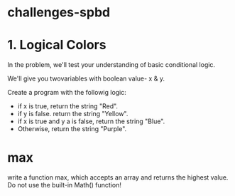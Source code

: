 # challenges-spbd
# 1. Logical Colors
In the problem, we'll test your understanding of basic conditional logic.

We'll give you twovariables with boolean value- x & y.

Create a program with the followig logic:
- if x is true, return the string "Red".
- if y is false. return the string "Yellow".
- if x is true and y a is false, return the string "Blue".
- Otherwise, return the string "Purple".

# max
write a function max, which accepts an array and returns the highest value. Do not use the built-in Math() function!